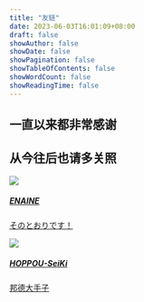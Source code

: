 ```yaml
---
title: "友链"
date: 2023-06-03T16:01:09+08:00
draft: false
showAuthor: false
showDate: false
showPagination: false
showTableOfContents: false
showWordCount: false
showReadingTime: false
---
```


<link rel="stylesheet" href="./css/links.css">

<div class="gate ch">
	<div class="container links">
		<h2 class="chtitle">一直以来都非常感谢</h2>
		<h2 class="chtitle">从今往后也请多关照</h2>
		<div class="clear">
			<a href="https://ena.sh/" target="_blank">
				<div class="item">
					<div class="avatar">
						<img src="./img/naine.jpg">
					</div>
					<div class="inner">
						<h5>ENAINE</h5>
						<p>そのとおりです！</p>
					</div>
				</div>
			</a>
			<a href="http://HOPPOU-SeiKi.github.io/" target="_blank">
				<div class="item">
					<div class="avatar">
						<img src="./img/hoppou.jpg">
					</div>
					<div class="inner">
						<h5>HOPPOU-SeiKi</h5>
						<p>邦德大手子</p>
					</div>
				</div>
			</a>
		</div>
	</div>
</div>